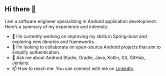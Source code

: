 ## Hi there 👋

I am a software engineer specializing in Android application development. Here’s a summary of my experience and interests:

- 🔭 I’m currently working on improving my skills in Spring-boot and exploring new libraries and frameworks.
- 👯 I’m looking to collaborate on open-source Android projects that aim to simplify authentication.
- 💬 Ask me about Android Studio, Gradle, Java, Kotlin, Git, GitHub, Jenkins.
- 📫 How to reach me: You can connect with me on [LinkedIn](https://www.linkedin.com/in/abul-kashim/).
